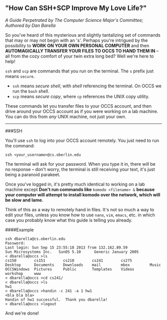 ## "How Can SSH+SCP Improve My Love Life?"  
_A Guide Perpetrated by The Computer Science Major's Committee;_  
_Authored by Dan Barella_  

So you've heard of this mysterious and slightly tantalizing set of commands that may or may not begin with an 's'. Perhaps you're intrigued by the possibility to **WORK ON YOUR OWN PERSONAL COMPUTER** and then **AUTOMAGICALLY TRANSFER YOUR FILES TO OCCS TO HAND THEM IN** – all from the cozy comfort of your twin extra long bed? Well we're here to help!  

`ssh` and `scp` are commands that you run on the terminal. The `s` prefix just means `secure`.


- `ssh` means _secure shell_, with _shell_ referencing the terminal. On OCCS we run the `bash` shell.
- `scp` means _secure copy_, where `cp` references the UNIX copy utility.  

These commands let you transfer files to your OCCS account, and then drive around your OCCS account as if you were working on a lab machine. You can do this from *any* UNIX machine, not just your own.  

--- 

###SSH

You'll use `ssh` to log into your OCCS account remotely. You just need to run the command:  

	ssh <your_username>@cs.oberlin.edu
	
The terminal will ask for your password. When you type it in, there will be no response – don't worry, the terminal is still receiving your text, it's just being a paranoid parakeet.   

Once you've logged in, it's pretty much identical to working on a lab machine except **Don't run commands like** `komodo <filename> &` **because your computer will attempt to install komodo over the network, which will be slow and lame.**  

Think of this as a way to remotely hand in files. It's not so much a way to edit your files, unless you know how to use `nano`, `vim`, `emacs`, etc. in which case you probably know what this guide is telling you already.

####Example  

	ssh dbarella@cs.oberlin.edu
	Password: 
	Last login: Sun Sep 15 23:55:18 2013 from 132.162.89.59
	Sun Microsystems Inc.   SunOS 5.10      Generic January 2005
	< dbarella@occs >ls
	cs150        cs151        cs210        cs241        cs275        Desktop      Documents    Downloads    mail         mbox         Music        OCCSWindows  Pictures     Public       Templates    Videos       workshop     www
	< dbarella@occs >cd cs241/
	< dbarella@occs >ls     
	hw1
	< dbarella@occs >handin -c 241 -a 1 hw1
	<bla bla bla>
	Handin of hw1 successful.  Thank you dbarella!
	< dbarella@occs >logout

And we're done!



